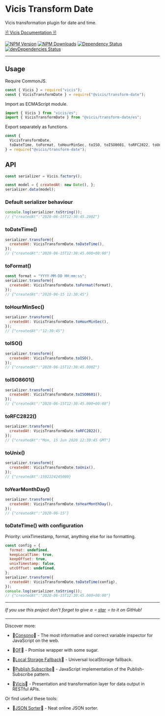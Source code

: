 # Vicis Transform Date

Vicis transformation plugin for date and time.

[🗎 Vicis Documentation 🗎](https://vicis.js.org)

[![NPM Version](https://img.shields.io/npm/v/@vicis/transform-date.svg?style=flat)]()
[![NPM Downloads](https://img.shields.io/npm/dt/@vicis/transform-date.svg?style=flat)]()
[![Dependency Status](https://david-dm.org/r37r0m0d3l/vicis-transform-date.svg)](https://david-dm.org/r37r0m0d3l/vicis-transform-date)
[![devDependencies Status](https://david-dm.org/r37r0m0d3l/vicis-transform-date/dev-status.svg)](https://david-dm.org/r37r0m0d3l/vicis-transform-date?type=dev)

---

## Usage

Require CommonJS.

```javascript
const { Vicis } = require("vicis");
const { VicisTransformDate } = require("@vicis/transform-date");
```

Import as ECMAScript module.

```javascript
import { Vicis } from "vicis/es";
import { VicisTransformDate } from "@vicis/transform-date/es";
```

Export separately as functions.

```javascript
const {
  VicisTransformDate,
  toDateTime, toFormat, toHourMinSec, toISO, toISO8601, toRFC2822, toUnix, toYearMonthDay,
} = require("@vicis/transform-date");
```

## API

```javascript
const serializer = Vicis.factory();

const model = { createdAt: new Date(), };
serializer.data(model);
```

### Default serializer behaviour

```javascript
console.log(serializer.toString());
// {"createdAt":"2020-06-15T12:30:45.290Z"}
```

### toDateTime()

```javascript
serializer.transform({
  createdAt: VicisTransformDate.toDateTime(),
});
// {"createdAt":"2020-06-15T12:30:45.000+00:00"}
```

### toFormat()

```javascript
const format = "YYYY-MM-DD HH:mm:ss";
serializer.transform({
  createdAt: VicisTransformDate.toFormat(format),
});
// {"createdAt":"2020-06-15 12:30:45"}
```

### toHourMinSec()

```javascript
serializer.transform({
  createdAt: VicisTransformDate.toHourMinSec(),
});
// {"createdAt":"12:30:45"}
```

### toISO()

```javascript
serializer.transform({
  createdAt: VicisTransformDate.toISO(),
});
// {"createdAt":"2020-06-15T12:30:45.000Z"}
```

### toISO8601()

```javascript
serializer.transform({
  createdAt: VicisTransformDate.toISO8601(),
});
// {"createdAt":"2020-06-15T12:30:45.000+00:00"}
```

### toRFC2822()

```javascript
serializer.transform({
  createdAt: VicisTransformDate.toRFC2822(),
});
// {"createdAt":"Mon, 15 Jun 2020 12:30:45 GMT"}
```

### toUnix()

```javascript
serializer.transform({
  createdAt: VicisTransformDate.toUnix(),
});
// {"createdAt":1592224245000}
```

### toYearMonthDay()

```javascript
serializer.transform({
  createdAt: VicisTransformDate.toYearMonthDay(),
});
// {"createdAt":"2020-06-15"}
```

### toDateTime() with configuration

Priority: unixTimestamp, format, anything else for iso formatting.

```javascript
const config = {
  format: undefined,
  keepLocalTime: true,
  keepOffset: true,
  unixTimestamp: false,
  utcOffset: undefined,
};
serializer.transform({
  createdAt: VicisTransformDate.toDateTime(config),
});
console.log(serializer.toString());
// {"createdAt":"2020-06-15T12:30:45.000+00:00"}
```

---

*If you use this project don't forget to give a ⭐
[star](https://github.com/r37r0m0d3l/vicis) ⭐ to it on GitHub!*

---

Discover more:

-   🔎[Consono](https://consono.js.org)🔎 -
  The most informative and correct variable inspector for JavaScript on the web.

-   🌠[OF](https://of.js.org)🌠 - Promise wrapper with some sugar.

-   🔩[Local Storage Fallback](https://github.com/r37r0m0d3l/fallback-local-storage)🔩 -
  Universal localStorage fallback.

-   🔄[Publish Subscribe](https://publish-subscribe.js.org)🔄 -
  JavaScript implementation of the Publish-Subscribe pattern.

-   🧰[Vicis](https://vicis.js.org)🧰 -
  Presentation and transformation layer for data output in RESTful APIs.

Or find useful these tools:

-   🧾[JSON Sorter](https://r37r0m0d3l.github.io/json_sort)🧾 - Neat online JSON sorter.
